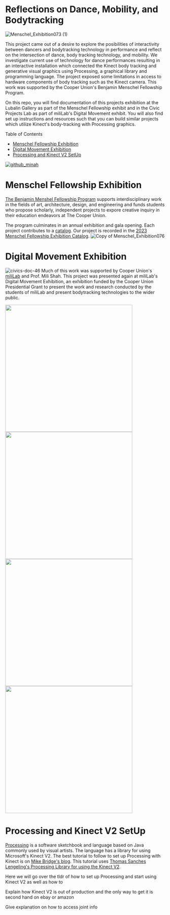 # Reflections on Dance, Mobility, and Bodytracking
![Menschel_Exhibition073 (1)](https://user-images.githubusercontent.com/71452451/231338377-55c37385-0db7-4615-b4f7-b393ede7495b.jpg)

This project came out of a desire to explore the posibilities of interactivity between dancers and bodytracking technology in performance and reflect on the intersection of dance, body tracking technology, and mobility. We investigate current use of technology for dance performances resulting in an interactive installation which connected the Kinect body tracking and generative visual graphics using Processing, a graphical library and programming language. The project exposed some limitations in access to hardware components of body tracking such as the Kinect camera. This work was supported by the Cooper Union's Benjamin Menschel Fellowship Program.

On this repo, you will find documentation of this projects exhibition at the Lubalin Gallery as part of the Menschel Fellowship exhibit and in the Civic Projects Lab as part of miliLab's Digital Movement exhibit. You will also find set up instructions and resources such that you can build similar projects which utilize Kinect's body-tracking with Processing graphics.

Table of Contents
- [Menschel Fellowship Exhibition](https://github.com/lhrhode/menschel-bodytracking/blob/main/README.md#menschel-fellowship-exhibition)
- [Digital Movement Exhibition](https://github.com/lhrhode/menschel-bodytracking/blob/main/README.md#digital-movement-exhibition)
- [Processing and Kinect V2 SetUp](https://github.com/lhrhode/menschel-bodytracking/blob/main/README.md#processing-and-kinect-v2-setup) 

[![github_minah](https://user-images.githubusercontent.com/71452451/232954180-97ce6a55-4aaa-4298-8c01-09a1279b4769.png)](https://www.youtube.com/watch?v=XrtT-O2CED0)

# Menschel Fellowship Exhibition
[The Benjamin Menshel Fellowship Program](https://cooper.edu/academics/research-fellowships/benjamin-menschel-fellowship-program) supports interdisciplinary work in the fields of art, architecture, design, and engineering and funds students who propose scholarly, independent projects to expore creative inquiry in their education endeavors at The Cooper Union.

The program culminates in an annual exhibition and gala opening. Each project contributes to a [catalog](https://cooper.edu/academics/research-fellowships/menschel-catalogs). Our project is recorded in the [2023 Menschel Fellowship Exhibition Catalog](https://cooper.edu/sites/default/files/uploads/assets/development/menschel%20catalogue_ML.pdf).
![Copy of Menschel_Exhibition076](https://user-images.githubusercontent.com/71452451/231519182-ca767fbe-f395-4e59-a82e-5c7bd3d6bc57.jpg)


# Digital Movement Exhibition
![civics-doc-46](https://user-images.githubusercontent.com/71452451/232956643-9c1e74df-d4fe-4a30-b9cb-085809c439dd.jpg)
Much of this work was supported by Cooper Union's [miliLab](http://faculty.cooper.edu/mili/miliLab/index.html) and Prof. Mili Shah. This project was presented again at miliLab's Digital Movement Exhibition, an exhibition funded by the Cooper Union Presidential Grant to present the work and research conducted by the students of miliLab and present bodytracking technologies to the wider public.

<img src="https://user-images.githubusercontent.com/71452451/232956577-294b0f61-b825-4526-833b-7777d2e8071e.jpg" width="400"> <img src="https://user-images.githubusercontent.com/71452451/232956604-9d790fa0-b742-4fe5-b8a2-04866bbbe649.jpg" width="400">
<img src="https://user-images.githubusercontent.com/71452451/232956675-1d6aaa78-2791-44e4-83c2-869b474b91f1.jpg" width="400"> <img src="https://user-images.githubusercontent.com/71452451/232956680-ae278078-8efe-40d2-bfd3-c592b8966c46.jpg" width="400">


# Processing and Kinect V2 SetUp
[Processing](https://processing.org/) is a software sketchbook and language based on Java commonly used by visual artists. The language has a library for using Microsoft's Kinect V2. The best tutorial to follow to set up Processing with Kinect is on [Mike Bridge's blog](https://mikebridge.github.io/post/kinect-and-processing/). This tutorial uses [Thomas Sanches Lengeling's Processing Library for using the Kinect V2](https://github.com/ThomasLengeling/KinectPV2).

Here we will go over the tldr of how to set up Processing and start using Kinect V2 as well as how to

Explain how Kinect V2 is out of production and the only way to get it is second hand on ebay or amazon

Give explanation on how to access joint info
